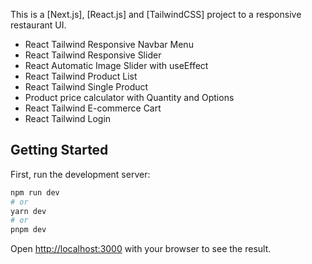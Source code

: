 This is a [Next.js], [React.js] and [TailwindCSS] project to a responsive restaurant UI.

- React Tailwind Responsive Navbar Menu
- React Tailwind Responsive Slider
- React Automatic Image Slider with useEffect
- React Tailwind Product List
- React Tailwind Single Product
- Product price calculator with Quantity and Options
- React Tailwind E-commerce Cart
- React Tailwind Login

## Getting Started

First, run the development server:

```bash
npm run dev
# or
yarn dev
# or
pnpm dev
```

Open [http://localhost:3000](http://localhost:3000) with your browser to see the result.
